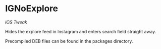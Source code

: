 # IGNoExplore
_iOS Tweak_

Hides the explore feed in Instagram and enters search field straight away.

Precompiled DEB files can be found in the packages directory.
